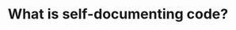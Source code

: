 ---
layout: bookmark
title: What is self-documenting code?
tags:
  - Bookmarks
  - Documentation
created: '2023-07-10T23:59:47.883Z'
link: https://briefs.video/videos/what-is-self-documenting-code/
id: 604183048
excerpt: A video from Webbed Briefs
image: >-
  https://briefs.video/assets/images/thumbnails/what-is-self-documenting-code-card.png
---